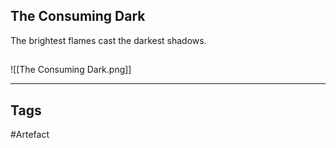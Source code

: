 ## The Consuming Dark
The brightest flames cast the darkest shadows.
## 
![[The Consuming Dark.png]]

---
## Tags
#Artefact